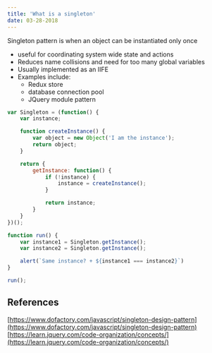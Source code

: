 ```yaml
---
title: 'What is a singleton'
date: 03-28-2018
---
```


Singleton pattern is when an object can be instantiated only once

- useful for coordinating system wide state and actions
- Reduces name collisions and need for too many global variables
- Usually implemented as an IIFE 
- Examples include:
    - Redux store
    - database connection pool
    - JQuery module pattern 

```js
var Singleton = (function() {
    var instance;

    function createInstance() {
        var object = new Object('I am the instance');
        return object;
    }

    return {
        getInstance: function() {
            if (!instance) {
                instance = createInstance();
            }

            return instance;
        }
    }
})();

function run() {
    var instance1 = Singleton.getInstance();
    var instance2 = Singleton.getInstance();

    alert(`Same instance? + ${instance1 === instance2}`)
}

run();

```


## References

[https://www.dofactory.com/javascript/singleton-design-pattern](https://www.dofactory.com/javascript/singleton-design-pattern)
[https://learn.jquery.com/code-organization/concepts/](https://learn.jquery.com/code-organization/concepts/)
